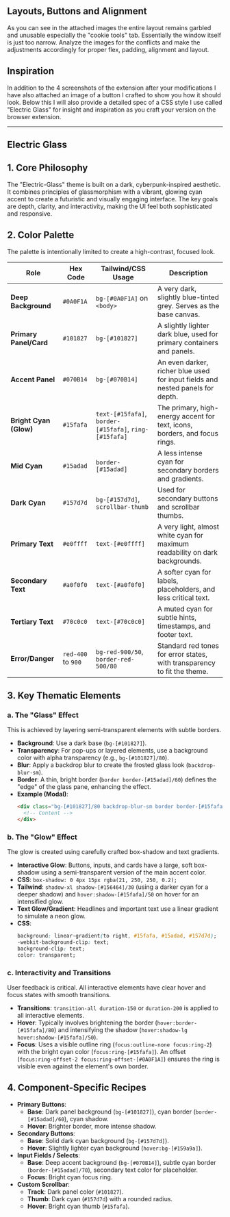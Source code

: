 ## Layouts, Buttons and Alignment

As you can see in the attached images the entire layout remains garbled and unusable especially the "cookie tools" tab. Essentially the window itself is just too narrow. Analyze the images for the conflicts and make the adjustments accordingly for proper flex, padding, alignment and layout. 

## Inspiration

In addition to the 4 screenshots of the extension after your modifications I have also attached an image of a button I crafted to show you how it should look. Below this I will also provide a detailed spec of a CSS style I use called "Electric Glass" for insight and inspiration as you craft your version on the browser extension.

---

## Electric Glass

## 1. Core Philosophy

The "Electric-Glass" theme is built on a dark, cyberpunk-inspired aesthetic. It combines principles of glassmorphism with a vibrant, glowing cyan accent to create a futuristic and visually engaging interface. The key goals are depth, clarity, and interactivity, making the UI feel both sophisticated and responsive.

## 2. Color Palette

The palette is intentionally limited to create a high-contrast, focused look.

| Role                   | Hex Code           | Tailwind/CSS Usage                                   | Description                                                                    |
| ---------------------- | ------------------ | ---------------------------------------------------- | ------------------------------------------------------------------------------ |
| **Deep Background**    | `#0A0F1A`          | `bg-[#0A0F1A]` on `<body>`                           | A very dark, slightly blue-tinted grey. Serves as the base canvas.             |
| **Primary Panel/Card** | `#101827`          | `bg-[#101827]`                                       | A slightly lighter dark blue, used for primary containers and panels.          |
| **Accent Panel**       | `#070B14`          | `bg-[#070B14]`                                       | An even darker, richer blue used for input fields and nested panels for depth. |
| **Bright Cyan (Glow)** | `#15fafa`          | `text-[#15fafa]`, `border-[#15fafa]`, `ring-[#15fafa]` | The primary, high-energy accent for text, icons, borders, and focus rings.     |
| **Mid Cyan**           | `#15adad`          | `border-[#15adad]`                                   | A less intense cyan for secondary borders and gradients.                       |
| **Dark Cyan**          | `#157d7d`          | `bg-[#157d7d]`, `scrollbar-thumb`                     | Used for secondary buttons and scrollbar thumbs.                               |
| **Primary Text**       | `#e0ffff`          | `text-[#e0ffff]`                                     | A very light, almost white cyan for maximum readability on dark backgrounds.   |
| **Secondary Text**     | `#a0f0f0`          | `text-[#a0f0f0]`                                     | A softer cyan for labels, placeholders, and less critical text.                |
| **Tertiary Text**      | `#70c0c0`          | `text-[#70c0c0]`                                     | A muted cyan for subtle hints, timestamps, and footer text.                    |
| **Error/Danger**       | `red-400` to `900` | `bg-red-900/50`, `border-red-500/80`                 | Standard red tones for error states, with transparency to fit the theme.       |

## 3. Key Thematic Elements

### a. The "Glass" Effect

This is achieved by layering semi-transparent elements with subtle borders.

-   **Background**: Use a dark base (`bg-[#101827]`).
-   **Transparency**: For pop-ups or layered elements, use a background color with alpha transparency (e.g., `bg-[#101827]/80`).
-   **Blur**: Apply a backdrop blur to create the frosted glass look (`backdrop-blur-sm`).
-   **Border**: A thin, bright border (`border border-[#15adad]/60`) defines the "edge" of the glass pane, enhancing the effect.
-   **Example (Modal)**:
    ```html
    <div class="bg-[#101827]/80 backdrop-blur-sm border border-[#15fafa] rounded-lg">
      <!-- Content -->
    </div>
    ```

### b. The "Glow" Effect

The glow is created using carefully crafted box-shadow and text gradients.

-   **Interactive Glow**: Buttons, inputs, and cards have a large, soft box-shadow using a semi-transparent version of the main accent color.
-   **CSS**: `box-shadow: 0 4px 15px rgba(21, 250, 250, 0.2);`
-   **Tailwind**: `shadow-xl shadow-[#156464]/30` (using a darker cyan for a deeper shadow) and `hover:shadow-[#15fafa]/50` on hover for an intensified glow.
-   **Text Glow/Gradient**: Headlines and important text use a linear gradient to simulate a neon glow.
-   **CSS**:
    ```css
    background: linear-gradient(to right, #15fafa, #15adad, #157d7d);
    -webkit-background-clip: text;
    background-clip: text;
    color: transparent;
    ```

### c. Interactivity and Transitions

User feedback is critical. All interactive elements have clear hover and focus states with smooth transitions.

-   **Transitions**: `transition-all duration-150` or `duration-200` is applied to all interactive elements.
-   **Hover**: Typically involves brightening the border (`hover:border-[#15fafa]/80`) and intensifying the shadow (`hover:shadow-lg hover:shadow-[#15fafa]/50`).
-   **Focus**: Uses a visible outline ring (`focus:outline-none focus:ring-2`) with the bright cyan color (`focus:ring-[#15fafa]`). An offset (`focus:ring-offset-2 focus:ring-offset-[#0A0F1A]`) ensures the ring is visible even against the element's own border.

## 4. Component-Specific Recipes

-   **Primary Buttons**:
    -   **Base**: Dark panel background (`bg-[#101827]`), cyan border (`border-[#15adad]/60`), cyan shadow.
    -   **Hover**: Brighter border, more intense shadow.
-   **Secondary Buttons**:
    -   **Base**: Solid dark cyan background (`bg-[#157d7d]`).
    -   **Hover**: Slightly lighter cyan background (`hover:bg-[#159a9a]`).
-   **Input Fields / Selects**:
    -   **Base**: Deep accent background (`bg-[#070B14]`), subtle cyan border (`border-[#15adad]/70`), secondary text color for placeholder.
    -   **Focus**: Bright cyan focus ring.
-   **Custom Scrollbar**:
    -   **Track**: Dark panel color (`#101827`).
    -   **Thumb**: Dark cyan (`#157d7d`) with a rounded radius.
    -   **Hover**: Bright cyan thumb (`#15fafa`).
